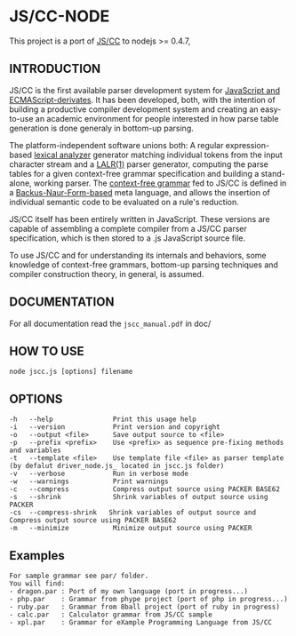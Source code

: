 # JS/CC-NODE

This project is a port of [JS/CC](http://jscc.jmksf.com) to nodejs >= 0.4.7,

## INTRODUCTION

JS/CC is the first available parser development system for [JavaScript and ECMAScript-derivates](http://en.wikipedia.org/wiki/ECMAScript). It has been developed, both, with the intention of building a productive compiler development system and  creating an easy-to-use an academic environment for people interested in how parse table generation is done generaly in bottom-up parsing.

The platform-independent software unions both: A regular expression-based [lexical analyzer](http://en.wikipedia.org/wiki/Lexer) generator matching individual tokens from the input character stream and a [LALR(1)](http://en.wikipedia.org/wiki/LALR_parser) parser generator, computing the parse tables for a given context-free grammar specification and building a stand-alone, working parser. The [context-free grammar](http://en.wikipedia.org/wiki/Context-free_grammar) fed to JS/CC is defined in a [Backus-Naur-Form-based](http://en.wikipedia.org/wiki/Backus_Naur_Form) meta language, and allows the insertion of individual semantic code to be evaluated on a rule's reduction.

JS/CC itself has been entirely written in JavaScript. These versions are capable of assembling a complete compiler from a JS/CC parser specification, which is then stored to a .js JavaScript source file.

To use JS/CC and for understanding its internals and behaviors, some knowledge of context-free grammars, bottom-up parsing techniques and compiler construction theory, in general, is assumed.

## DOCUMENTATION

For all documentation read the `jscc_manual.pdf` in doc/

## HOW TO USE
	
	node jscc.js [options] filename

## OPTIONS

	-h   --help               Print this usage help
	-i   --version            Print version and copyright
	-o   --output <file>      Save output source to <file>
	-p   --prefix <prefix>    Use <prefix> as sequence pre-fixing methods and variables
	-t   --template <file>    Use template file <file> as parser template (by defalut driver_node.js_ located in jscc.js folder)
	-v   --verbose            Run in verbose mode
	-w   --warnings           Print warnings
	-c   --compress           Compress output source using PACKER BASE62
	-s   --shrink             Shrink variables of output source using PACKER
	-cs  --compress-shrink   Shrink variables of output source and Compress output source using PACKER BASE62
	-m   --minimize           Minimize output source using PACKER

## Examples

	For sample grammar see par/ folder.
	You will find:
	- dragon.par : Port of my own language (port in progress...)
	- php.par    : Grammar from phype project (port of php in progress...)
	- ruby.par   : Grammar from 8ball project (port of ruby in progress)
	- calc.par   : Calculator grammar from JS/CC sample
	- xpl.par	 : Grammar for eXample Programming Language from JS/CC

